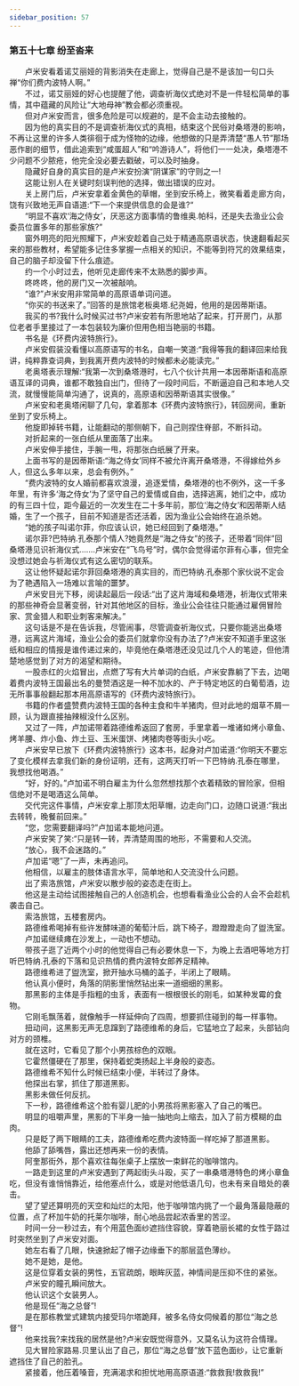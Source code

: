 ```yaml
---
sidebar_position: 57
---
```

### 第五十七章 纷至沓来  


　　卢米安看着诺艾丽娅的背影消失在走廊上，觉得自己是不是该加一句口头禅“你们费内波特人啊。”  
　　不过，诺艾丽娅的好心也提醒了他，调查祈海仪式绝对不是一件轻松简单的事情，其中蕴藏的风险让“大地母神”教会都必须重视。  
　　但对卢米安而言，很多危险是可以规避的，是不会主动去接触的。  
　　因为他的真实目的不是调查祈海仪式的真相，结束这个民俗对桑塔港的影响，不再让这里的许多人类徘徊于成为怪物的边缘，他想做的只是弄清楚“愚人节”那场恶作剧的细节，借此追索到“咸蛋超人”和“吟游诗人”，将他们一一处决，桑塔港不少问题不少脓疮，他完全没必要去戳破，可以及时抽身。  
　　隐藏好自身的真实目的是卢米安扮演“阴谋家”的守则之一!  
　　这能让别人在关键时刻误判他的选择，做出错误的应对。  
　　关上房门后，卢米安拿着金黄色的草帽，坐到安乐椅上，微笑看着走廊方向，饶有兴致地无声自语道:“下一个来提供信息的会是谁?“  
　　“明显不喜欢‘海之侍女’，厌恶这方面事情的鲁维奥.帕科，还是失去渔业公会委员位置多年的那些家族?”  
　　窗外明亮的阳光照耀下，卢米安趁着自己处于精通高原语状态，快速翻看起买来的那些教材，希望能多记住多掌握一点相关的知识，不能等到符咒的效果结束，自己的脑子却没留下什么痕迹。  
　　约一个小时过去，他听见走廊传来不太熟悉的脚步声。  
　　咚咚咚，他的房门又一次被敲响。  
　　“谁?”卢米安用非常简单的高原语单词问道。  
　　“你买的书送来了。”回答的是旅馆老板奥塔.纪尧姆，他用的是因蒂斯语。  
　　我买的书?我什么时候买过书?卢米安若有所思地站了起来，打开房门，从那位老者手里接过了一本包装较为廉价但用色相当艳丽的书籍。  
　　书名是《环费内波特旅行》。  
　　卢米安假装没看懂以高原语写的书名，自嘲一笑道:“我得等我的翻译回来给我讲，纯粹靠查词典，到我离开费内波特的时候都未必能读完。”  
　　老奥塔表示理解:“我第一次到桑塔港时，七八个伙计共用一本因蒂斯语和高原语互译的词典，谁都不敢独自出门，但待了一段时间后，不断逼迫自己和本地人交流，就慢慢能简单沟通了，说真的，高原语和因蒂斯语其实很像。”  
　　卢米安和老奥塔闲聊了几句，拿着那本《环费内波特旅行》，转回房间，重新坐到了安乐椅上。  
　　他旋即掉转书籍，让能翻动的那侧朝下，自己则捏住脊部，不断抖动。  
　　对折起来的一张白纸从里面落了出来。  
　　卢米安伸手接住，手腕一甩，将那张白纸展了开来。  
　　上面书写的是因蒂斯语:“海之侍女’同样不被允许离开桑塔港，不得嫁给外乡人，但这么多年以来，总会有例外。”  
　　“费内波特的女人婚前都喜欢浪漫，追逐爱情，桑塔港的也不例外，这一千多年里，有许多‘海之侍女’为了坚守自己的爱情或自由，选择逃离，她们之中，成功的有三四十位，距今最近的一次发生在二十多年前，那位‘海之侍女’和因蒂斯人结婚，生了一个孩子，目前不知道是否还活着，因为渔业公会始终在追杀她。  
　　“她的孩子叫诺尔菲，你应该认识，她已经回到了桑塔港。”  
　　诺尔菲?巴特纳.孔泰那个情人?她竟然是“海之侍女”的孩子，还带着“同伴”回桑塔港见识祈海仪式…….卢米安在“飞鸟号”时，偶尔会觉得诺尔菲有心事，但完全没想过她会与祈海仪式有这么密切的联系。  
　　这让他怀疑起诺尔菲回桑塔港的真实目的，而巴特纳.孔泰那个家伙说不定会为了艳遇陷入一场难以言喻的噩梦。  
　　卢米安目光下移，阅读起最后一段话:“出了这片海域和桑塔港，祈海仪式带来的那些神奇会显著变弱，针对其他地区的目标，渔业公会往往只能通过雇佣冒险家、赏金猎人和职业刺客来解决。”  
　　这句话是不是在告诉我，尽管闹事，尽管调查祈海仪式，只要你能逃出桑塔港，远离这片海域，渔业公会的委员们就拿你没有办法了?卢米安不知道手里这张纸和相应的情报是谁传递过来的，毕竟他在桑塔港还没见过几个人的笔迹，但他清楚地感觉到了对方的渴望和期待。  
　　一股赤红的火焰冒出，点燃了写有大片单词的白纸，卢米安靠躺了下去，边喝着费内波特王国最出名的曼赞酒这是一种不加水的、产于特定地区的白葡萄酒，边无所事事般翻起那本用高原语写的《环费内波特旅行》。  
　　书籍的作者盛赞费内波特王国的各种主食和牛羊猪肉，但对此地的烟草不屑一顾，认为跟直接抽辣椒没什么区别。  
　　又过了一阵，卢加诺带着路德维希返回了套房，手里拿着一堆诸如烤小章鱼、烤羊腰、炸小鱼、炸土豆、玉米蛋饼、烤猪肉卷等街头小吃。  
　　卢米安早已放下《环费内波特旅行》这本书，起身对卢加诺道:“你明天不要忘了变化模样去拿我们新的身份证明，还有，这两天打听一下巴特纳.孔泰在哪里，我想找他喝酒。”  
　　“好，好的。”卢加诺不明白雇主为什么忽然想找那个衣着精致的冒险家，但相信绝对不是喝酒这么简单。  
　　交代完这件事情，卢米安拿上那顶太阳草帽，边走向门口，边随口说道:“我出去转转，晚餐前回来。”  
　　“您，您需要翻译吗?”卢加诺本能地问道。  
　　卢米安笑了笑:“只是转一转，弄清楚周围的地形，不需要和人交流。  
　　“放心，我不会迷路的。”  
　　卢加诺“嗯”了一声，未再追问。  
　　他相信，以雇主的肢体语言水平，简单地和人交流没什么问题。  
　　出了索洛旅馆，卢米安以散步般的姿态走在街上。  
　　他这是主动给试图接触自己的人创造机会，也想看看渔业公会的人会不会趁机袭击自己。  
　　索洛旅馆，五楼套房内。  
　　路德维希喝掉有些许发酵味道的葡萄汁后，跳下椅子，蹬蹬蹬走向了盥洗室。  
　　卢加诺继续瘫在沙发上，一动也不想动。  
　　带孩子逛了近两个小时的他觉得自己有必要休息一下，为晚上去酒吧等地方打听巴特纳.孔泰的下落和见识热情的费内波特女郎养足精神。  
　　路德维希进了盥洗室，掀开抽水马桶的盖子，半闭上了眼睛。  
　　他认真小便时，角落的阴影里悄然钻出来一道细细的黑影。  
　　那黑影的主体是手指粗的虫豸，表面有一根根很长的刚毛，如某种发霉的食物。  
　　它刚毛飘荡着，就像触手一样延伸向了四周，想要抓住碰到的每一样事物。  
　　扭动间，这黑影无声无息蹿到了路德维希的身后，它猛地立了起来，头部钻向对方的颈椎。  
　　就在这时，它看见了那个小男孩棕色的双眼。  
　　它霍然僵硬在了那里，保持着蛇类扬起上半身般的姿态。  
　　路德维希不知什么时候已结束小便，半转过了身体。  
　　他探出右掌，抓住了那道黑影。  
　　黑影未做任何反抗。  
　　下一秒，路德维希这个脸有婴儿肥的小男孩将黑影塞入了自己的嘴巴。  
　　明显的咀嚼声里，黑影的下半身一抽一抽地向上缩去，加入了前方模糊的血肉。  
　　只是眨了两下眼睛的工夫，路德维希吃费内波特面一样吃掉了那道黑影。  
　　他舔了舔嘴唇，露出还想再来一份的表情。  
　　阿奎那街外，那个喜欢往每张桌子上摆放一束鲜花的咖啡馆内。  
　　一路走到这里的卢米安遇到了两起街头斗殴，买了一串桑塔港特色的烤小章鱼吃，但没有谁悄悄靠近，给他塞点什么，或是对他低语几句，也未有来自暗处的袭击。  
　　望了望还算明亮的天空和灿烂的太阳，他于咖啡馆内挑了一个最角落最隐蔽的位置，点了杯加牛奶的托莱尔咖啡，耐心地品尝起浓香里的苦涩。  
　　时间一分一秒过去，有个用蓝色面纱遮挡住容貌，穿着艳丽长裙的女性于路过时突然坐到了卢米安对面。  
　　她左右看了几眼，快速掀起了帽子边缘垂下的那层蓝色薄纱。  
　　她不是她，是他。  
　　这是位穿着女装的男性，五官疏朗，眼眸灰蓝，神情间是压抑不住的紧张。  
　　卢米安的瞳孔瞬间放大。  
　　他认识这个女装男人。  
　　他是现任“海之总督”!  
　　是在那栋教堂式建筑内接受玛尔塔跪拜，被多名侍女伺候着的那位“海之总督”!  
　　他来找我?来找我的居然是他?卢米安既觉得意外，又莫名认为这符合情理。  
　　见大冒险家路易.贝里认出了自己，那位“海之总督”放下蓝色面纱，让它重新遮挡住了自己的脸孔。  
　　紧接着，他压着嗓音，充满渴求和担忧地用高原语道:“救救我!救救我!”  
